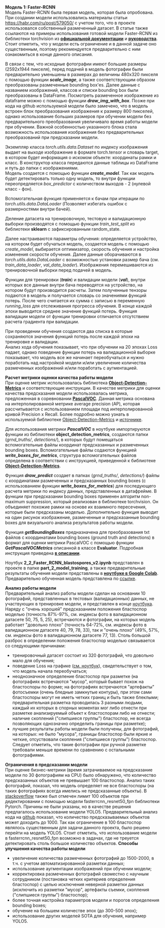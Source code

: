   **Модель 1: Faster-RCNN**  
  Модель Faster-RCNN была первая модель, которая была опробована. При создании модели использовались материалы статьи https://habr.com/ru/post/579050/ с учетом того, что в проекте использовался собственный размеченный датасет. В статье также ссылаются на примеры использования готовой модели Faster-RCNN из библиотеки torchvision из **[официальной документации](https://pytorch.org/tutorials/intermediate/torchvision_tutorial.html)** и **[руководства](https://debuggercafe.com/road-pothole-detection-with-pytorch-faster-rcnn-resnet50/)**. Стоит отметить, что у модели есть ограничение и в данной задаче оно существенным, поэтому рекомендуется предварительно с ним ознакомиться в конце данного описания.  
  
  В связи с тем, что исходные фотографии имеют большие размеры (2592х1944 пикселя), перед подачей в модель фотографии были предварительно уменьшены в размерах до величины 480х320 пикселя с помощью функции ***scale_image***, а также соответствующим образом преобразованы размеченные bounding box'es. Далее данные с названием изображений, классов и списки bounding box были преобразованы в DataFrame. Посмотреть размеченное изображение из dataframe можно с помощью функции ***draw_img_with_box***. Позже при кода на github используемой модели было замечено, что в модель встроен блок преобразования изображения к размеру 800 пикселей, однако использование больших размеров при обучении модели без предварительного преобразования увеличивало время работы модели при обучении. Важной особенностью указанного блока стала возможность использования изображения без предварительных преобразований при предсказании модели.  
  
  Экземпляр класса *torch.utils.data.Dataset* по индексу изображения выдает на выходе изображение в формате torch.tensor и словарь target, в котором будет информация о искомом объекте: координаты рамки и класс. В конструктор класса передаются данные таблицы из DataFrame и путь до папки с изображениями.  
  Модель создается с помощью функции ***create_model***. Так как модель будет детектировать только одну модель, то внутри функции переопредляется *box_predictor* с количеством выходов - 2 (нулевой класс - фон).  
  
   Вспомогательная функция применяется к бачам при итерации по *torch.utils.data.DataLoader* (Позволяет избегать ошибок c размерностями внутри бачей).  
   
   Деление датасета на тренировочную, тестовую и валидационную выборки производятся с помощью функции *train_test_split* из библиотеки **sklearn** с зафиксированным random_state.  
   
   Далее настраиваются параметры обучения: определяется устройство, на котором будет обучаться модель, создается модель с помощью *create_model*, выбирается оптимизатор, скорость обучения и настройка изменения скорости обучения. Далее данные оборачиваются в *torch.utils.data.DataLoader* с возможностью установки размер бача (см. *train_data_loader*, *val_data_loader*). Изображения перемешиваются из тренировочной выборки перед подачей в модель.  
   
   Функции для тренировки (***train***) и валидации модели (***val***), внутри которых все данные внутри бача переводятся на устройство, на котором будут производится расчеты. Затем полученные тензоры подаются в модель и получается словарь со значениями функций потерь. После чего считается их сумма с записью в переменную *running_loss* для отслеживания прогресса обучения. В конце каждой эпохи выводится среднее значение функций потерь. Функция валидации модели от функции тренировки отличается отсутствием расчета градиента при валидации.  
   
   При проведении обучения создаются два списка в которые сохраняются значения функций потерь после каждой эпохи на тренировке и валидации.  
   Анализ хода обучения показывает, что при обучении на 20 эпохах Loss падает, однако поведение функции потерь на валидационной выборке показывает, что модель все же начинает переобучаться и нужно поработать над настройкой модели и/или увеличение количества размеченных изображений и/или поработать с аугментацией.
   
   **Расчет метрики оценки качества работы модели**  
   При оценке метрик использовалась библиотека **[Object-Detection-Metrics](https://github.com/rafaelpadilla/Object-Detection-Metrics)** и соответствующие инструкции. В качестве метрики для оценки качества предсказания модели использовалась метрика, предложенная в соревновании **[PascalVOC](http://host.robots.ox.ac.uk/pascal/VOC/)**. Данная метрика основана на интерполированной метрике average precision (АР), которая рассчитывается с использованием площади под интерполированной кривой Precision x Recall. Более подробно можно узнать в используемой библиотеке [Object-Detection-Metrics](https://github.com/rafaelpadilla/Object-Detection-Metrics) и [источнике](https://medium.com/@vijayshankerdubey550/evaluation-metrics-for-object-detection-algorithms-b0d6489879f3).  
   
   Для использования метрики ***PascalVOC*** в ноутбуке импортируются функции из библиотеки **object_detection_metrics**, создаются папки (*grnd_truths/*, *detections/*), в которых будут помещаться вспомогательные файлы координат предсказанных и размеченных bounding boxes. Вспомогательные файлы содаются функцией ***write_boxes_for_metrics***, структура вспомогательных файлов определена в соответствии с инструкцией, приведенной к библиотеке **[Object-Detection-Metrics](https://github.com/rafaelpadilla/Object-Detection-Metrics)**.  
   
   Функция ***draw_predict*** создает в папках (*grnd_truths/*, *detections/*) файлы с координатами размеченных и предсказанных bounding boxes (с использованием функции ***write_boxes_for_metrics***) для последующего расчета метрики по индексу данных, представленных в датафрейме. В функции при предсказании bounding boxes применен алгоритм non-maximum suppression, который реализован в библиотеке torchvision. Он объединяет похожие рамки на основе их взаимного пересечения, которые были предсказаны моделью. Дополнительно функция выводит на один рисунок изображение, размеченные и предсказанные bounding boxes для визуального анализа результатов работы модели.  
   
   Функция ***getBoundingBoxes*** предназначена для преобразования txt файлов с координатами bounding boxes (ground truth and detections) в формат для оценки метрики PascalVOC с помощью функции ***GetPascalVOCMetrics*** описанной в классе **Evaluator**. Подробная инструкция приведена **[в описании](https://github.com/rafaelpadilla/Object-Detection-Metrics/tree/master/samples/sample_2)**.  
    
   Ноутбук **2_2_Faster_RCNN_blastospores_v2.ipynb** представлен в проекте в папке **part_2_model_training**, а также предварительные результаты обучения модели представлены в **[ноутбуке в Google Colab](https://colab.research.google.com/drive/1zLgh1fKG5nWR_Tb4mZva-eh9QME1OJzz?usp=sharing)**. Предварительно обученная модель представлена по [ссылке](**https://drive.google.com/file/d/1NGpOcFvlP-8pCSNqVmYFKLa5uq5PPxVX/view?usp=sharing**).  
   
 **Анализ работы модели**  
 Предварительный анализ работы модели сделан на основании 10 фотографий, представленных в тестовых (валидационных) данных, не участвующих в тренировке модели, и представлен в конце [ноутбука](https://colab.research.google.com/drive/1zLgh1fKG5nWR_Tb4mZva-eh9QME1OJzz?usp=sharing). Наряду с "очень хорошей" предсказанием положения бластоспор моделью (точность 87%-97%, см. индексы фото в валидационном датасете 50, 75, 5, 25), встречаются и фотографии, на которых модель работает "довольно плохо" (точность 64-72%, см. индексы фото в валидационном датасете 40, 79, 78, 33), так и "очень плохо" (49%, 57%, см. индексы фото в валидационном датасете 77, 13). Столь большой разброс в определении положения бластоспор моделью связывается со следующими причинами: 
- тренировочный датасет состоит из 320 фотографий, что довольно мало для обучения;  
- поведение Loss на графике ([см. ноутбук](https://colab.research.google.com/drive/1zLgh1fKG5nWR_Tb4mZva-eh9QME1OJzz?usp=sharing)), свидетельствует о том, что модель начала переобучаться;  
- неоднозначное определение бластоспор при разметке (на фотографиях встречаются "мусор", который бывает похож на бластоспоры по форме; на фотографиях встречаются "артефакты" фотосъемки (очень бледные замкнутые контуры), при этом сами бластоспоры могут не иметь четких границ и быть также блеклыми;   предварительная разметка проводилась 3 разными людьми, каждый их которых в спорных моментах мог либо отнести при разметке анализируемый объект к бластоспорам либо не отнести; наличие скоплений ("слипшиеся группы") бластоспор, не всегда позволяющих однозначно определить границы при разметке);  
- лучшие результаты работы модели были получены, для фотографий, на которых: не было "мусора", границы бластоспор были яркие и четкие, отсуствовали скопления ("слипшиеся группы") бластоспор. Следует отметить, что такие фотографии при ручной разметке требовали меньше времени по сравнению с остальными фотографиями.
    
**Ограничения в предсказании модели**  
При оценке бизнес-метрики (время затрачиваемое на предсказание модели по 30 фотографиям на CPU) было обнаружено, что количество предсказанных объектов не превышает 100 бластоспор. Анализ таких фотографий, показал, что модель определяет не все бластоспоры (на таких фотографиях всегда имелись не предсказанные объекты). В [stackoverflow](https://stackoverflow.com/questions/65499420/pytorch-torchvision-how-to-increase-limit-of-detectable-objects) также был отмечен лимит 100 объектов при дедектировании с помощью модели fasterrcnn_resnet50_fpn библиотеки Pytorch. Причины не были указаны, но в качестве решения предлагалось использование модели YOLO5. Предварительный анализ кода на [github](https://github.com/ultralytics/yolov5/blob/master/detect.py) показал, что количество предсказываемых объектов может доходить до 1000. Так как ограничение в 100 бластоспор являлось существенным для задачи данного проекта, было решено перейти на модель YOLO5. Стоит отметить, что использование модели в fasterrcnn_resnet50_fpn возможно в задачах, где не треуется детектировать столь большое количество объектов.
**Способы улучшения качества работы модели**  
- увеличение количества размеченных фотографий до 1500-2000, в т.ч. с учетом автоматизированной разметки данных;
- использование аугментации изображений при обучении модели;
- корректировка размеченных фотографий своместно с научным сотрудником (постановка четких критериев определения бластоспор) с целью исключения неверной разметки данных (исключить из разметки "мусор", артефакты съемки, скопления ("слипшиеся группы") бластоспор);
- более точная настройка параметров модели и порогов определения bounding boxes; 
- обучение на большем количестве эпох (до 300-500 эпох);
- использование других моделей SOTA для обучения, например YOLO5.
